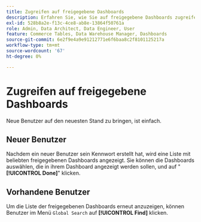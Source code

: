```yaml
---
title: Zugreifen auf freigegebene Dashboards
description: Erfahren Sie, wie Sie auf freigegebene Dashboards zugreifen können.
exl-id: 528b8a2e-f13c-4ce8-ab8e-13864f50761a
role: Admin, Data Architect, Data Engineer, User
feature: Commerce Tables, Data Warehouse Manager, Dashboards
source-git-commit: 6e2f9e4a9e91212771e6f6baa8c2f8101125217a
workflow-type: tm+mt
source-wordcount: '67'
ht-degree: 0%

---
```


# Zugreifen auf freigegebene Dashboards

Neue Benutzer auf den neuesten Stand zu bringen, ist einfach.

## Neuer Benutzer

Nachdem ein neuer Benutzer sein Kennwort erstellt hat, wird eine Liste mit beliebten freigegebenen Dashboards angezeigt. Sie können die Dashboards auswählen, die in ihrem Dashboard angezeigt werden sollen, und auf &quot;**[!UICONTROL Done]**&quot; klicken.

## Vorhandene Benutzer

Um die Liste der freigegebenen Dashboards erneut anzuzeigen, können Benutzer im Menü `Global Search` auf **[!UICONTROL Find]** klicken.
